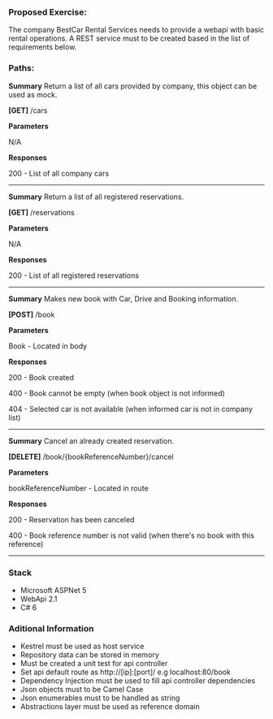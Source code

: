 ### Proposed Exercise: ###

The company BestCar Rental Services needs to provide a webapi with basic rental operations. A REST service must to be created based in the list of requirements below.

### Paths: ###

**Summary**
Return a list of all cars provided by company, this object can be used as mock.

**[GET]** /cars

**Parameters**

N/A

**Responses**

200 - List of all company cars

---------------------------------

**Summary**
Return a list of all registered reservations.

**[GET]** /reservations

**Parameters**

N/A

**Responses**

200 - List of all registered reservations

---------------------------------

**Summary**
Makes new book with Car, Drive and Booking information.

**[POST]** /book

**Parameters**

Book - Located in body

**Responses**

200 - Book created

400 - Book cannot be empty (when book object is not informed)

404 - Selected car is not available (when informed car is not in company list) 

---------------------------------

**Summary**
Cancel an already created reservation.

**[DELETE]** /book/{bookReferenceNumber}/cancel

**Parameters**

bookReferenceNumber - Located in route

**Responses**

200 - Reservation has been canceled

400 - Book reference number is not valid (when there's no book with this reference)

---------------------------------

### Stack ###

* Microsoft ASPNet 5
* WebApi 2.1
* C# 6

### Aditional Information ###

* Kestrel must be used as host service
* Repository data can be stored in memory
* Must be created a unit test for api controller
* Set api default route as http://[ip]:[port]/ e.g localhost:80/book
* Dependency Injection must be used to fill api controller dependencies
* Json objects must to be Camel Case
* Json enumerables must to be handled as string
* Abstractions layer must be used as reference domain
